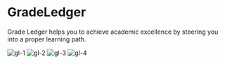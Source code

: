 # GradeLedger

Grade Ledger helps you to achieve academic excellence by steering you into a proper learning path.

![gl-1](https://user-images.githubusercontent.com/20576651/151848491-0eb49b6f-c278-46f3-8dfe-67ad92b2c17d.png)
![gl-2](https://user-images.githubusercontent.com/20576651/151848505-1b6706a8-0340-49c2-a0fa-62ff4a442e73.png)
![gl-3](https://user-images.githubusercontent.com/20576651/151848508-5eb66fd1-1373-4bf4-ad07-a571897b068d.png)
![gl-4](https://user-images.githubusercontent.com/20576651/151848512-46031fb8-c695-407a-ab71-cf484c990bcd.png)
